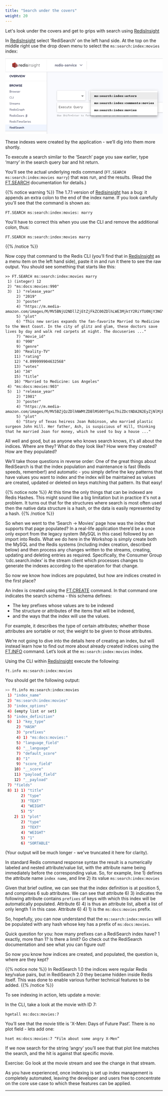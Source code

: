 ```yaml
---
title: "Search under the covers"
weight: 20
---
```

Let's look under the covers and get to grips with search using [RedisInsight]

In [RedisInsight] select ‘RediSearch’ on the left hand side. At the top on the middle right use the drop down menu to select the `ms:search:index:movies` index:

![redisearch-indices]

These indexes were created by the application - we’ll dig into them more shortly.

To execute a search similar to the ‘Search’ page you saw earlier, type ‘marry’ in the search query bar and hit return.

You’ll see the actual underlying redis command (`FT.SEARCH ms:search:index:movies marry`)  that was run, and the results. (Read the [FT.SEARCH] documentation for details.)

{{% notice warning %}}
The 1.7.1 version of [Redisinsight] has a bug: it appends an extra colon to the end of the index name. If you look carefully you'll see that the command is shown as:

```
FT.SEARCH ms:search:index:movies: marry
```

You'll have to correct this when you use the CLI and remove the additional colon, thus:

```
FT.SEARCH ms:search:index:movies marry
```

{{% /notice %}}

Now copy that command to the Redis CLI (you’ll find that in [RedisInsight] as a menu item on the left hand side), paste it in and run it there to see the raw output. You should see something that starts like this:

```
>> FT.SEARCH ms:search:index:movies marry
 1) (integer) 12
 2) "ms:docs:movies:990"
 3)  1) "release_year"
     2) "2019"
     3) "poster"
     4) "https://m.media-amazon.com/images/M/MV5BNjU2NDllZjEtZjFkZC00ZDlhLWE3MjktY2RiYTU0NjY3NGYzXkEyXkFqcGdeQXVyMTQxNzMzNDI@._V1_SX300.jpg"
     5) "plot"
     6) "This new series expands the fan-favorite Married to Medicine to the West Coast. In the city of glitz and glam, these doctors save lives by day and walk red carpets at night. The docuseries ..."
     7) "movie_id"
     8) "990"
     9) "genre"
    10) "Reality-TV"
    11) "rating"
    12) "4.099999904632568"
    13) "votes"
    14) "34"
    15) "title"
    16) "Married to Medicine: Los Angeles"
 4) "ms:docs:movies:903"
 5)  1) "release_year"
     2) "1981"
     3) "poster"
     4) "https://m.media-amazon.com/images/M/MV5BZjQzZDlhNWMtZDBlMS00YTgxLThiZDctNDA2N2EyZjNlMjE3XkEyXkFqcGdeQXVyNDEzNTUxMTk@._V1_SX300.jpg"
     5) "plot"
     6) "Story of Texas heiress Joan Robinson, who married plastic surgeon John Hill. Her father, Ash, is suspicious of Hill, thinking that he married Joan for money, which he used to buy a house ..."
```

All well and good, but as anyone who knows search knows, it's all about the indices. Where are they? What do they look like? How were they created? How are they populated?

We’ll take those questions in reverse order: One of the great things about RediSearch is that the index population and maintenance is fast (Redis speeds, remember!) and automatic - you simply define the key patterns that have values you want to index and the index will be maintained as values are created, updated or deleted on keys matching that pattern. Its that easy! 

{{% notice note %}} At this time the only things that can be indexed are Redis Hashes. This might sound like a big limitation but in practice it's not a problem. It turns out that for the structures where search is most often used then the native data structure is a hash, or the data is easily represented by a hash. 
{{% /notice %}}

So when we went to the ‘Search -> Movies’ page how was the index that supports that page populated? In a real-life application there’d be a once only export from the legacy system (MySQL in this case) followed by an import into Redis. What we do here in the Workshop is simply create both the MySQL and the Redis systems (including index creation, described below)  and then process any changes written to the streams, creating, updating and deleting entries as required. Specifically, the Consumer Group ‘cdc.search.index’ is the stream client which processes changes to generate the indexes according to the operation for that change. 

So now we know how indices are populated, but how are indices created in the first place?

An index is created using the [FT.CREATE] command. In that command one indicates the search schema - this schema defines:

- The key prefixes whose values are to be indexed
- The structure or attributes of the items that will be indexed,
- and the ways that the index will use the values. 

For example, it describes the type of certain attributes; whether those attributes are sortable or not; the weight to be given to those attributes.  

We’re not going to dive into the details here of creating an index, but will instead learn how to find out more about already created indices using the [FT.INFO] command. Let’s look at the `ms:search:index:movies` index.

Using the CLI within [RedisInsight] execute the following:

```
ft.info ms:search:index:movies
```
You should get the following output:

```sh
>> ft.info ms:search:index:movies
 1) "index_name"
 2) "ms:search:index:movies"
 3) "index_options"
 4) (empty list or set)
 5) "index_definition"
 6)  1) "key_type"
     2) "HASH"
     3) "prefixes"
     4) 1) "ms:docs:movies:"
     5) "language_field"
     6) "__language"
     7) "default_score"
     8) "1"
     9) "score_field"
    10) "__score"
    11) "payload_field"
    12) "__payload"
 7) "fields"
 8) 1) 1) "title"
       2) "type"
       3) "TEXT"
       4) "WEIGHT"
       5) "5"
    2) 1) "plot"
       2) "type"
       3) "TEXT"
       4) "WEIGHT"
       5) "1"
       6) "SORTABLE"
```
(Your output will be much longer - we've truncated it here for clarity).

In standard Redis command response syntax the result is a numerically labeled and nested attribute/value list, with the attribute name being immediately before the corresponding value. So, for example, line 1) defines the attribute name `index name`, and line 2) its value `ms:search:index:movies`

Given that brief outline, we can see that the index definition is at position 5, and comprises 6 sub attributes. We can see that attribute 6) 3) indicates the following attribute contains `prefixes` of keys with which this index will be automatically populated. Attribute 6) 4) is thus an attribute list, albeit a list of only length 1 in this case. Attribute 6) 4) 1) is the `ms:docs:movies` prefix. 

So, hopefully, you can now understand that the `ms:search:index:movies` will  be populated with any hash whose key has a prefix of `ms:docs:movies`.

Quick question for you: how many prefixes can a RediSearch index have? 1 exactly, more than 1? Is there a limit? Go check out the RediSearch documentation and see what you can figure out!

So now you know how indices are created, and populated, the question is, where are they kept? 

{{% notice note %}}
In RediSearch 1.0 the indices were regular Redis key/value pairs, but in RediSearch 2.0 they became hidden inside Redis itself. This was done to enable various further technical features to be added. 
{{% /notice %}}

To see indexing in action, lets update a movie:

In the CLI, take a look at the movie with ID 7:

```
hgetall ms:docs:movies:7 
```

You’ll see that the movie title is 'X-Men: Days of Future Past’. There is no plot field - lets add one:

```
hset ms:docs:movies:7 “Film about some angry X-Men”
```

If we now search for the string ‘angry’ you’ll see that that plot line matches the search, and the hit is against that specific movie.

Exercise: Go look at the movie stream and see the change in that stream.

As you have experienced, once indexing is set up index management is completely automated, leaving the developer and users free to concentrate on the core use case to which these features can be applied.

----------
[FT.SEARCH]: https://oss.redislabs.com/redisearch/Commands/#ftsearch
[FT.CREATE]: https://oss.redislabs.com/redisearch/Commands/#ftcreate
[FT.INFO]: https://oss.redislabs.com/redisearch/Commands/#ftinfo
[RedisInsight]: http://localhost:8001
[redisearch-indices]: redisearch-indices.png
